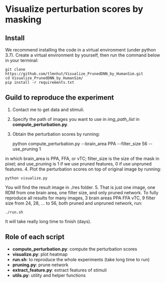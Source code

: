 # Visualize perturbation scores by masking

## Install
We recommend installing the code in a virtual environment (under python 3.7). Create a virtual environment by yourself,
then run the command below in your terminal:

    git clone https://github.com/tlmnhut/Visualize_PrunedDNN_by_HumanSim.git
    cd Visualize_PrunedDNN_by_HumanSim/
    pip install -r requirements.txt

## Guild to reproduce the experiment
1. Contact me to get data and stimuli. 
2. Specify the path of images you want to use in *img_path_list* in **compute_perturbation.py**.
3. Obtain the perturbation scores by running:


    python compute_perturbation.py --brain_area PPA --filter_size 56 --use_pruning 1

in which brain_area is PPA, FFA, or vTC; filter_size is the size of the mask in pixel; and use_pruning is 1 if we 
use pruned features, 0 if use unpruned features.
4. Plot the perturbation scores on top of original image by running:


    python visualize.py
You will find the result image in ./res folder.
5. That is just one image, one RDM from one brain area, one filter size, and only pruned network. To fully reproduce
all results for many images, 3 brain areas PPA FFA vTC, 9 filter size from 24, 28, ... to 56, both pruned and unpruned
network, run:



    ./run.sh

It will take really long time to finish (days).

## Role of each script

- **compute_perturbation.py**: compute the perturbation scores
- **visualize.py**: plot heatmap
- **run.sh**: to reproduce the whole experiments (take long time to run)
- **pruning.py**: prune network
- **extract_feature.py**: extract features of stimuli
- **utils.py**: utility and helper functions
